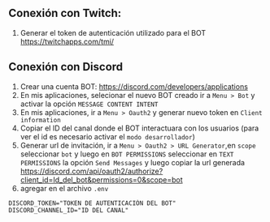 ## Conexión con Twitch:
1. Generar el token de autenticación utilizado para el BOT
https://twitchapps.com/tmi/


## Conexión con Discord
1. Crear una cuenta BOT:
https://discord.com/developers/applications
2. En mis aplicaciones, selecionar el nuevo BOT creado ir a `Menu > Bot` y activar la opción `MESSAGE CONTENT INTENT`
3. En mis aplicaciones, ir a `Menu > Oauth2` y generar nuevo token en `Client information`
4. Copiar el ID del canal donde el BOT interactuara con los usuarios (para ver el id es necesario activar el `modo desarrollador`)
5. Generar url de invitación, ir a `Menu > Oauth2 > URL Generator`,en `scope` seleccionar `bot` y luego en `BOT PERMISSIONS` seleccionar en `TEXT PERMISSIONS` la opción `Send Messages` y luego copiar la url generada
https://discord.com/api/oauth2/authorize?client_id=Id_del_bot&permissions=0&scope=bot
6. agregar en el archivo `.env`
```env
DISCORD_TOKEN="TOKEN DE AUTENTICACIÓN DEL BOT"
DISCORD_CHANNEL_ID="ID DEL CANAL"
```
